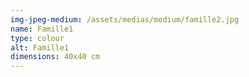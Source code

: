 ```yaml
---
img-jpeg-medium: /assets/medias/medium/famille2.jpg
name: Famille1
type: colour
alt: Famille1
dimensions: 40x40 cm
---
```

